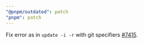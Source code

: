 ```yaml
---
"@pnpm/outdated": patch
"pnpm": patch
---
```


Fix error as in `update -i -r` with git specifiers [#7415](https://github.com/pnpm/pnpm/issues/7415).
